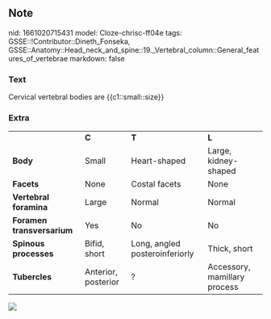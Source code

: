 ## Note
nid: 1661020715431
model: Cloze-chrisc-ff04e
tags: GSSE::!Contributor::Dineth_Fonseka, GSSE::Anatomy::Head_neck_and_spine::19._Vertebral_column::General_features_of_vertebrae
markdown: false

### Text
Cervical vertebral bodies are {{c1::small::size}}

### Extra
<table>
  <tbody>
    <tr>
      <td>
      <td>
        <div>
          <span style="font-weight:bold">C</span>
        </div>
      <td>
        <div>
          <span style="font-weight:bold">T</span>
        </div>
      <td>
        <div>
          <span style="font-weight:bold">L</span>
        </div>
    <tr>
      <td>
        <div>
          <span style="font-weight:bold">Body</span>
        </div>
      <td>
        <div>
          Small
        </div>
      <td>
        <div>
          Heart-shaped
        </div>
      <td>
        <div>
          Large, kidney-shaped
        </div>
    <tr>
      <td>
        <div>
          <span style="font-weight:bold">Facets</span>
        </div>
      <td>
        <div>
          None
        </div>
      <td>
        <div>
          Costal facets
        </div>
      <td>
        <div>
          None
        </div>
    <tr>
      <td>
        <div>
          <span style="font-weight:bold">Vertebral foramina</span>
        </div>
      <td>
        <div>
          Large
        </div>
      <td>
        <div>
          Normal
        </div>
      <td>
        <div>
          Normal
        </div>
    <tr>
      <td>
        <div>
          <span style="font-weight:bold">Foramen
          transversarium</span>
        </div>
      <td>
        <div>
          Yes
        </div>
      <td>
        <div>
          No
        </div>
      <td>
        <div>
          No
        </div>
    <tr>
      <td>
        <div>
          <span style="font-weight:bold">Spinous processes</span>
        </div>
      <td>
        <div>
          Bifid, short
        </div>
      <td>
        <div>
          Long, angled posteroinferiorly
        </div>
      <td>
        <div>
          Thick, short
        </div>
    <tr>
      <td>
        <div>
          <span style="font-weight:bold">Tubercles</span>
        </div>
      <td>
        <div>
          Anterior, posterior
        </div>
      <td>
        <div>
          ?
        </div>
      <td>
        <div>
          Accessory, mamillary process
        </div>
</table>
<div>
  <div>
    <div>
      <div>
        <div><img src= 
        "3-s2.0-B9780128098318000167-f16-01-9780128098318.jpg"></div>
      </div>
    </div>
  </div>
</div>
